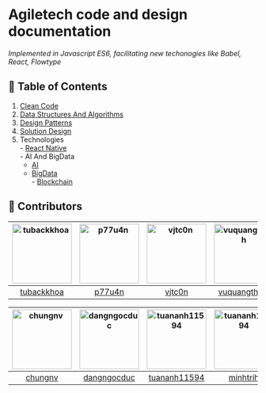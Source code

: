 
# Agiletech code and design documentation  
*Implemented in Javascript ES6, facilitating new techonogies like Babel, React, Flowtype*

## 📗 Table of Contents
  1. [Clean Code](./Code/README.md)
  2. [Data Structures And Algorithms](./Algorithms/README.md)
  3. [Design Patterns](./Patterns/README.md)
  4. [Solution Design](./Design/README.md)
  5. Technologies  
    - [React Native](./Technologies/ReactNative/README.md)  
    - AI And BigData  
      - [AI](./Technologies/AI/README.md)  
      - [BigData](./Technologies/BigData/README.md)  
    - [Blockchain](./Technologies/Blockchain/README.md)  


## 👬 Contributors
[<img alt="tubackkhoa" src="https://avatars2.githubusercontent.com/u/5299269?s=460&v=4" width="120">](https://github.com/tubackkhoa) |[<img alt="p77u4n" src="https://avatars2.githubusercontent.com/u/1572335?s=460&v=4" width="120">](https://github.com/p77u4n) |[<img alt="vjtc0n" src="https://avatars3.githubusercontent.com/u/13517057?s=460&v=4" width="120">](https://github.com/vjtc0n) |[<img alt="vuquangthinh" src="https://avatars0.githubusercontent.com/u/1710072?s=460&v=4" width="120">](https://github.com/vuquangthinh) |
:---: |:---: |:---: |:---: |
[tubackkhoa](https://github.com/tubackkhoa) |[p77u4n](https://github.com/p77u4n) |[vjtc0n](https://github.com/vjtc0n) |[vuquangthinh](https://github.com/vuquangthinh) |

[<img alt="chungnv" src="https://avatars1.githubusercontent.com/u/25833158?s=460&v=4" width="120">](https://github.com/chungnv) |[<img alt="dangngocduc" src="https://avatars0.githubusercontent.com/u/10508979?s=460&v=4" width="120">](https://github.com/dangngocduc) |[<img alt="tuananh11594" src="https://avatars3.githubusercontent.com/u/11712167?s=460&v=4" width="120">](https://github.com/tuananh11594) |[<img alt="tuananh11594" src="https://avatars3.githubusercontent.com/u/18483594?s=460&v=4" width="120">](https://github.com/minhtrih) |
:---: |:---: |:---: |:---: |
[chungnv](https://github.com/chungnv) |[dangngocduc](https://github.com/dangngocduc) |[tuananh11594](https://github.com/tuananh11594) |[minhtrih](https://github.com/minhtrih) |
